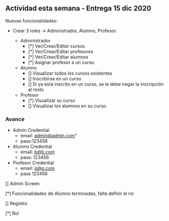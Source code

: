 ## Actividad esta semana - Entrega 15 dic 2020

Nuevas funcionalidades:
- Crear 3 roles -> Administrador, Alumno, Profesor.

  - Administrador
    - [*] Ver/Crear/Editar cursos.
    - [*] Ver/Crear/Editar profesores
    - [*] Ver/Crear/Editar alumnos
    - [*] Asignar profesor a un curso.
  - Alumno
    - [] Visualizar todos los cursos existentes
    - [] Inscribirse en un curso
    - [] Si ya está inscrito en un curso, se le debe negar la inscripción al resto
  - Profesor
    - [*] Visualizar su curso
    - [] Visualizar los alumnos en su curso.

### Avance

- Admin Credential
  - email: admin@admin.com"
  - pass:123456
- Alumno Credential
  - email: b@b.com
  - pass: 123456
- Profesor Credential
  - email: p@p.com
  - pass 123456

[] Admin Screen

[*] Funcionalidades de *Alumno* terminadas, falta definir el rol

[] Registro

[*] Rol